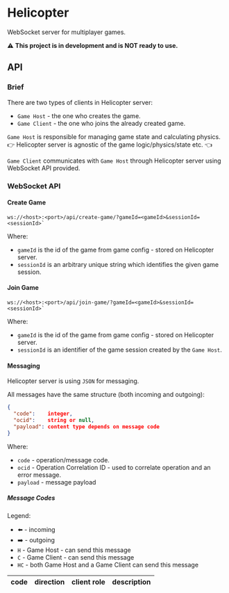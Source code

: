 # Helicopter

WebSocket server for multiplayer games.

:warning: **This project is in development and is NOT ready to use.**

## API 

### Brief

There are two types of clients in Helicopter server:

- `Game Host` - the one who creates the game.
- `Game Client` - the one who joins the already created game.

`Game Host` is responsible for managing game state and calculating physics.  
:point_right: Helicopter server is agnostic of the game logic/physics/state etc. :point_left:  

`Game Client` communicates with `Game Host` through Helicopter server using WebSocket API provided.

### WebSocket API

#### Create Game


```
ws://<host>:<port>/api/create-game/?gameId=<gameId>&sessionId=<sessionId>`
```

Where:

- `gameId` is the id of the game from game config - stored on Helicopter server.
- `sessionId` is an arbitrary unique string which identifies the given game session. 

#### Join Game

```
ws://<host>:<port>/api/join-game/?gameId=<gameId>&sessionId=<sessionId>`
```

Where:

- `gameId` is the id of the game from game config - stored on Helicopter server.
- `sessionId` is an identifier of the game session created by the `Game Host`.

#### Messaging

Helicopter server is using `JSON` for messaging.

All messages have the same structure (both incoming and outgoing):

```json
{
  "code":    integer,
  "ocid":    string or null,
  "payload": content type depends on message code
}
```

Where:
- `code` - operation/message code.
- `ocid` - Operation Correlation ID - used to correlate operation and an error message.
- `payload` - message payload

##### Message Codes

Legend:

- :arrow_left: - incoming
- :arrow_right: - outgoing
- `H` - Game Host - can send this message
- `C` - Game Client - can send this message
- `HC` - both Game Host and a Game Client can send this message

|code|direction|client role|description|
|---|---|---|---|


